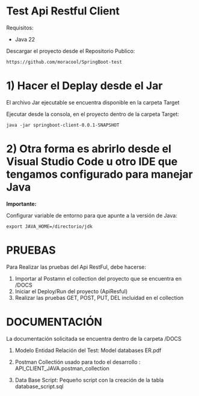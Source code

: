 # Test Api Restful Client

Requisitos: 
- Java 22


Descargar el proyecto desde el Repositorio Publico:
```
https://github.com/moracool/SpringBoot-test
```

# 1) Hacer el Deplay desde el Jar

El archivo Jar ejecutable se encuentra disponible en la carpeta Target

Ejecutar desde la consola, en el proyecto dentro de la carpeta Target:

```
java -jar springboot-client-0.0.1-SNAPSHOT
```

# 2) Otra forma es abrirlo desde el Visual Studio Code u otro IDE que tengamos configurado para manejar Java

**Importante:** 

Configurar variable de entorno para que apunte a la versión de Java:

```
export JAVA_HOME=/directorio/jdk
```


# PRUEBAS

Para Realizar las pruebas del Api RestFul,  debe hacerse: 
1) Importar al Postamn el collection del proyecto que se encuentra en /DOCS
2) Iniciar el Deploy/Run del proyecto (ApiResful)
3) Realizar las pruebas GET, POST, PUT, DEL incluidad en el collection

# DOCUMENTACIÓN 

La documentación solicitada se encuentra dentro de la carpeta /DOCS

1) Modelo Entidad Relación del Test: Model databases ER.pdf

2) Postman Collectión usado para todo el desarrollo : API_CLIENT_JAVA.postman_collection

3) Data Base Script: Pequeño script con la creación de la tabla
database_script.sql
